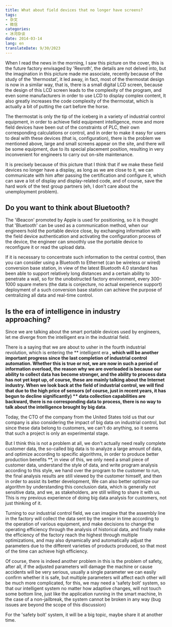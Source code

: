 ```yaml
---
title: What about field devices that no longer have screens?
tags:
- 杂文
- 微信
categories:
- 冰河杂谈
date: 2014-03-14
lang: en
translateDate: 9/30/2023
---
```


When I read the news in the morning, I saw this picture on the cover, this is the future factory envisaged by 'Rexroth', the details are not delved into, but the imagination in this picture made me associate, recently because of the study of the 'thermostat', it led away, in fact, most of the thermostat design is now in a similar way, that is, there is a small digital LCD screen, because the design of this LCD screen leads to the complexity of the program, and even some manufacturers in order to use LCD to display complex content, It also greatly increases the code complexity of the thermostat, which is actually a bit of putting the cart before the horse.

The thermostat is only the tip of the iceberg in a variety of industrial control equipment, in order to achieve field equipment intelligence, more and more field devices have been out of the constraints of PLC, their own corresponding calculations or control, and in order to make it easy for users to deal with these devices (that is, configuration), there is the problem we mentioned above, large and small screens appear on the site, and there will be some equipment, due to its special placement position, resulting in very inconvenient for engineers to carry out on-site maintenance.

It is precisely because of this picture that I think that if we make these field devices no longer have a display, as long as we are close to it, we can communicate with him after passing the certification and configure it, which can save a lot of display and display-related code, and of course, save the hard work of the test group partners (eh, I don't care about the unemployment problem).

## Do you want to think about Bluetooth?

The 'iBeacon' promoted by Apple is used for positioning, so it is thought that 'Bluetooth' can be used as a communication method, when our engineers hold the portable device close, by exchanging information with the field device authentication and activating the configuration process of the device, the engineer can smoothly use the portable device to reconfigure it or read the upload data.

If it is necessary to concentrate such information to the central control, then you can consider using a Bluetooth to Ethernet (can be wireless or wired) conversion base station, in view of the latest Bluetooth 4.0 standard has been able to support relatively long distances and a certain ability to penetrate a wall, so for the unobstructed factory environment, every 300-1000 square meters (the data is conjecture, no actual experience support) deployment of a such conversion base station can achieve the purpose of centralizing all data and real-time control.

## Is the era of intelligence in industry approaching?

Since we are talking about the smart portable devices used by engineers, let me diverge from the intelligent era in the industrial field.

There is a saying that we are about to usher in the fourth industrial revolution, which is entering the ** intelligent era **, which will be another important progress since the last completion of industrial control automation. Whether this is true or not, we are now in such a period of information overload, the reason why we are overloaded is because our ability to collect data has become stronger, and the ability to process data has not yet kept up, of course, these are mainly talking about the Internet industry. When we look back at the field of industrial control, we will find that due to the high price of sensors (of course, just in recent years, it has begun to decline significantly) ** data collection capabilities are backward, there is no corresponding data to process, there is no way to talk about the intelligence brought by big data**.

Today, the CTO of the company from the United States told us that our company is also considering the impact of big data on industrial control, but since these data belong to customers, we can't do anything, so it seems that such a project is only an experimental stage.

But I think this is not a problem at all, we don't actually need really complete customer data, the so-called big data is to analyze a large amount of data, and optimize according to specific algorithms, in order to produce better production benefits **, in view of this, we only need a small piece of customer data, understand the style of data, and write program analysis according to this style, we hand over the program to the customer to run, the final analysis results are still viewed by the customer himself, and then in order to assist its better development, We can also better optimize our algorithm by understanding this conclusion data, which is generally not sensitive data, and we, as stakeholders, are still willing to share it with us. This is my previous experience of doing big data analysis for customers, not just thinking of it.

Turning to our industrial control field, we can imagine that the assembly line in the factory will collect the data sent by the sensor in time according to the operation of various equipment, and make decisions to change the operating efficiency through the analysis of historical data, and finally make the efficiency of the factory reach the highest through multiple optimizations, and may also dynamically and automatically adjust the parameters due to the different varieties of products produced, so that most of the time can achieve high efficiency.

Of course, there is indeed another problem in this is the problem of safety, after all, if the adjusted parameters will damage the machine or cause accidents will be very serious, usually a single parameter we can easily confirm whether it is safe, but multiple parameters will affect each other will be much more complicated, for this, we may need a 'safety bolt' system, so that our intelligent system no matter how adaptive changes, will not touch some bottom line, just like the application running in the smart machine, In the case of a non-jailbreak, the system cannot be broken in any way (bug issues are beyond the scope of this discussion)

For the 'safety bolt' system, it will be a big topic, maybe share it at another time.

